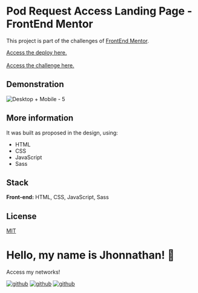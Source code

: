 # Pod Request Access Landing Page - FrontEnd Mentor

This project is part of the challenges of [FrontEnd Mentor](https://www.frontendmentor.io/).

[Access the deploy here.](https://podrequest-frontendmentor.vercel.app/)
<br>
<br>
[Access the challenge here.](https://www.frontendmentor.io/challenges/pod-request-access-landing-page-eyTmdkLSG)

## Demonstration
![Desktop + Mobile - 5](https://github.com/jhonnathandc/podrequest-frontendmentor/assets/82620787/94c7e660-3723-4eae-acc7-0d5a0d8ece6e)


## More information

It was built as proposed in the design, using:

- HTML
- CSS
- JavaScript
- Sass

## Stack

**Front-end:** HTML, CSS, JavaScript, Sass

## License

[MIT](https://choosealicense.com/licenses/mit/)

# Hello, my name is Jhonnathan! 👋

<p>Access my networks!</p>

[![github](https://img.shields.io/badge/-github-%23333?style=for-the-badge&logo=github&logoColor=white)](https://github.com/jhonnathandc)
[![github](https://img.shields.io/badge/-LinkedIn-%230077B5?style=for-the-badge&logo=linkedin&logoColor=white)]("https://www.linkedin.com/in/jhonnathan-cora-6427661b0/)
[![github](https://img.shields.io/badge/-instagram-%23E4405F?style=for-the-badge&logo=instagram&logoColor=white)](https://www.instagram.com/jhonnathandc/)
